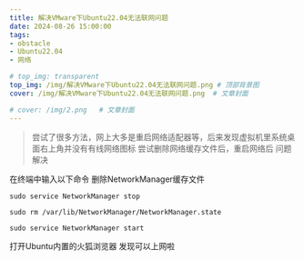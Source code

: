 ```yaml
---
title: 解决VMware下Ubuntu22.04无法联网问题
date: 2024-08-26 15:00:00
tags:
- obstacle
- Ubuntu22.04
- 网络

# top_img: transparent
top_img: /img/解决VMware下Ubuntu22.04无法联网问题.png # 顶部背景图
cover: /img/解决VMware下Ubuntu22.04无法联网问题.png  # 文章封面

# cover: /img/2.png   # 文章封面
---
```


> 尝试了很多方法，网上大多是重启网络适配器等，后来发现虚拟机里系统桌面右上角并没有有线网络图标
> 尝试删除网络缓存文件后，重启网络后 问题解决

在终端中输入以下命令 删除NetworkManager缓存文件
```shell
sudo service NetworkManager stop 

sudo rm /var/lib/NetworkManager/NetworkManager.state 

sudo service NetworkManager start

```

打开Ubuntu内置的火狐浏览器 发现可以上网啦